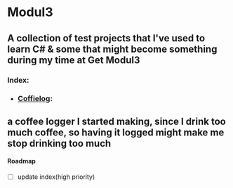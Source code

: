 # Modul3
 
## A collection of test projects that I've used to learn C# & some that might become something during my time at Get Modul3
### Index:
- ### [Coffielog](https://github.com/speenge/Modul3/tree/main/CoffieCounter):
a coffee logger I started making, since I drink too much coffee, so having it logged might make me stop drinking too much
---
#### Roadmap
 - [ ] update index(high priority)
